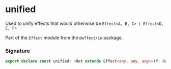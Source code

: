 # unified

Used to unify effects that would otherwise be `Effect<A, B, C> | Effect<D, E, F>`

Part of the `Effect` module from the `@effect/io` package.

### Signature

```typescript
export declare const unified: <Ret extends Effect<any, any, any>>(f: Ret) => Effect.Unify<Ret>
```
